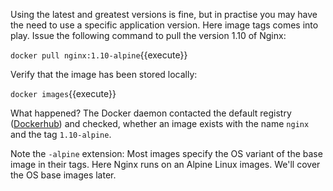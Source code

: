 Using the latest and greatest versions is fine, but in practise you may have the need to use a specific application version. Here image tags comes into play. 
Issue the following command to pull the version 1.10 of Nginx:

`docker pull nginx:1.10-alpine`{{execute}}

Verify that the image has been stored locally:

`docker images`{{execute}}

What happened? The Docker daemon contacted the default registry ([Dockerhub](https://hub.docker.com)) and checked, whether an image exists with the name `nginx` and the tag `1.10-alpine`.

Note the `-alpine` extension: Most images specify the OS variant of the base image in their tags. Here Nginx runs on an Alpine Linux images. We'll cover the OS base images later.